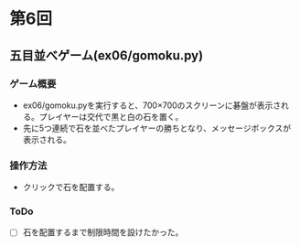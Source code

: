 # 第6回
## 五目並べゲーム(ex06/gomoku.py)
### ゲーム概要
- ex06/gomoku.pyを実行すると、700×700のスクリーンに碁盤が表示される。プレイヤーは交代で黒と白の石を置く。
- 先に5つ連続で石を並べたプレイヤーの勝ちとなり、メッセージボックスが表示される。
### 操作方法
- クリックで石を配置する。
### ToDo
- [ ] 石を配置するまで制限時間を設けたかった。